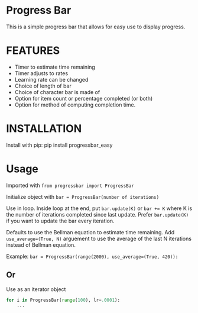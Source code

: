 # Progress Bar
This is a simple progress bar that allows for easy use to display progress.

# FEATURES
- Timer to estimate time remaining
- Timer adjusts to rates
- Learning rate can be changed
- Choice of length of bar
- Choice of character bar is made of
- Option for item count or percentage completed (or both)
- Option for method of computing completion time.

# INSTALLATION
Install with pip: pip install progressbar_easy

# Usage
Imported with `from progressbar import ProgressBar`

Initialize object with `bar = ProgressBar(number of iterations)`

Use in loop. Inside loop at the end, put `bar.update(K)` or `bar += K` where K is the number of iterations completed since last update.
Prefer `bar.update(K)` if you want to update the bar every iteration.

Defaults to use the Bellman equation to estimate time remaining.
Add `use_average=(True, N)` arguement to use the average of the last N iterations instead of Bellman equation.

Example: `bar = ProgressBar(range(2000), use_average=(True, 420)):`

## Or
Use as an iterator object

```Python
for i in ProgressBar(range(100), lr=.0001):
    ...
```
